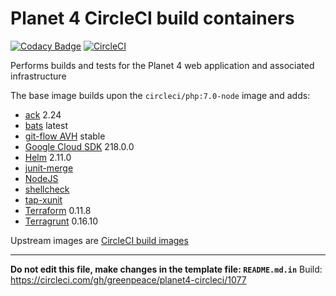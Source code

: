 
# Planet 4 CircleCI build containers

[![Codacy Badge](https://api.codacy.com/project/badge/Grade/4c9d5b08e9b046cbba9cdcbc9ba8eaf9)](https://www.codacy.com/app/rawalker/planet4-circleci?utm_source=github.com&utm_medium=referral&utm_content=greenpeace/planet4-circleci&utm_campaign=badger) [![CircleCI](https://circleci.com/gh/greenpeace/planet4-circleci/tree/master.svg?style=shield)](https://circleci.com/gh/greenpeace/planet4-circleci/tree/master)

Performs builds and tests for the Planet 4 web application and associated infrastructure

The base image builds upon the `circleci/php:7.0-node` image and adds:
-   [ack](https://beyondgrep.com/) 2.24
-   [bats](https://github.com/sstephenson/bats) latest
-   [git-flow AVH](https://github.com/petervanderdoes/gitflow-avh) stable
-   [Google Cloud SDK](https://cloud.google.com/sdk/docs/#install_the_latest_cloud_tools_version_cloudsdk_current_version) 218.0.0
-   [Helm](https://github.com/kubernetes/helm/releases) 2.11.0
-   [junit-merge](https://www.npmjs.com/package/junit-merge)
-   [NodeJS](https://nodejs.org/en/download/package-manager/#debian-and-ubuntu-based-linux-distributions)
-   [shellcheck](https://github.com/koalaman/shellcheck)
-   [tap-xunit](https://github.com/aghassemi/tap-xunit)
-   [Terraform](https://www.terraform.io/downloads.html) 0.11.8
-   [Terragrunt](https://github.com/gruntwork-io/terragrunt/releases) 0.16.10

Upstream images are [CircleCI build images](https://github.com/circleci/circleci-images/)

---

__Do not edit this file, make changes in the template file: `README.md.in`__
Build: https://circleci.com/gh/greenpeace/planet4-circleci/1077
